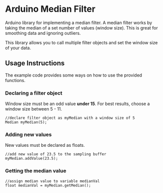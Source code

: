 # Arduino Median Filter
 Arduino library for implementing a median filter. A median filter works by taking the median of a set number of values (window size). This is great for smoothing data and ignoring outliers. 
 
 This library allows you to call multiple filter objects and set the window size of your data.
## Usage Instructions
The example code provides some ways on how to use the provided functions. 
### Declaring a filter object
Window size must be an odd value **under 15**. For best results, choose a window size between 5 - 11. 
```
//declare filter object as myMedian with a window size of 5 
Median myMedian(5);
```
### Adding new values
New values must be declared as floats.
```
//add new value of 23.5 to the sampling buffer
myMedian.addValue(23.5);
```
### Getting the median value
```
//assign median value to variable medianVal
float medianVal = myMedian.getMedian();
```
